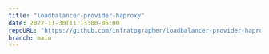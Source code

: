 ```yaml
---
title: "loadbalancer-provider-haproxy"
date: 2022-11-30T11:13:00-05:00
repoURL: "https://github.com/infratographer/loadbalancer-provider-haproxy"
branch: main
---
```

